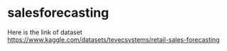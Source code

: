 # salesforecasting

Here is the link of dataset
https://www.kaggle.com/datasets/tevecsystems/retail-sales-forecasting
